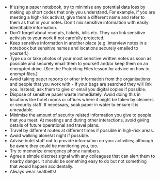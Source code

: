 [Title]: # (Когда в стране)
[Order]: # (2)

*   If using a paper notebook, try to minimise any potential data loss by making up short codes that only you understand. For example, if you are meeting a high-risk activist, give them a different name and refer to them as that in your notes. Don't mix sensitive information with easily identifiable information.
*   Don't forget about receipts, tickets, bills etc. They can link sensitive activists to your work if not carefully protected.
*   Keep sensitive information in another place (e.g. interview notes in a notebook but sensitive names and locations securely emailed to yourself.)
*   Type up or take photos of your most sensitive written notes as soon as possible and securely email them to yourself and/or keep them on an encrypted drive. (See the Protecting Files lesson for advice on how to encrypt files.)
*   Avoid taking paper reports or other information from the organisations and people that you work with - if your bags are searched they will link you. Instead, ask them to give or email you digital copies if possible.
*   Dispose of sensitive paper waste immediately. Avoid doing this in locations like hotel rooms or offices where it might be taken by cleaners or security staff. If necessary, soak paper in water to ensure it is unreadable.
*   Minimise the amount of security related information you give to people that you meet. At meetings and during other interactions, avoid giving details of future operational and travel plans.
*   Travel by different routes at different times if possible in high-risk areas.
*   Avoid walking alone/at night if possible.
*   Advise hotel staff not to provide information on your activities; although be aware they could be monitoring you, too.
*   Try to memorize emergency phone numbers.
*   Agree a simple discreet signal with any colleagues that can alert them to nearby danger. It should be something easy to do but not something that would happen accidentally.
*   Always wear seatbelts!